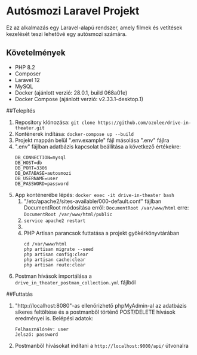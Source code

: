 # Autósmozi Laravel Projekt
Ez az alkalmazás egy Laravel-alapú rendszer, amely filmek és vetítések kezelését teszi lehetővé egy autósmozi számára.

## Követelmények
- PHP 8.2
- Composer
- Laravel 12
- MySQL
- Docker (ajánlott verzió: 28.0.1, build 068a01e)
- Docker Compose (ajánlott verzió: v2.33.1-desktop.1)

##Telepítés
1. Repository klónozása:
    ```git clone https://github.com/ozolee/drive-in-theater.git```
2. Konténerek indítása:
    ```docker-compose up --build```
3. Projekt mappán belül ".env.example" fájl másolása ".env" fájlra
4. ".env" fájlban adatbázis kapcsolat beállítása a következő értékekre:
   ```
   DB_CONNECTION=mysql
   DB_HOST=db
   DB_PORT=3306
   DB_DATABASE=autosmozi
   DB_USERNAME=user
   DB_PASSWORD=password
   ```
5. App konténerébe lépés:
    ```docker exec -it drive-in-theater bash```    
   1. "/etc/apache2/sites-available/000-default.conf" fájlban DocumentRoot módosítása erről:
      ```DocumentRoot /var/www/html```
      erre:
      ```DocumentRoot /var/www/html/public```
   2. ```service apache2 restart```
   3. 
   4. PHP Artisan parancsok futtatása a projekt gyökérkönyvtárában
      ```
      cd /var/www/html
      php artisan migrate --seed
      php artisan config:clear
      php artisan cache:clear
      php artisan route:clear
      ```
6. Postman hívások importálása a ```drive_in_theater_postman_collection.yml``` fájlból

##Futtatás
1. "http://localhost:8080"-as ellenőrizhető phpMyAdmin-al az adatbázis sikeres feltöltése és a postmanből történő POST/DELETE hívások eredményei is. Belépési adatok:
   ```
   Felhasználónév: user
   Jelszó: password
   ```
2. Postmanből hívásokat indítani a ```http://localhost:9000/api/``` útvonalra

